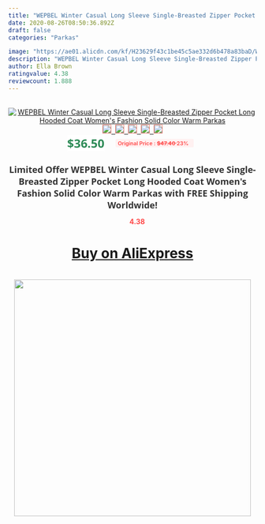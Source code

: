```yaml
---
title: "WEPBEL Winter Casual Long Sleeve Single-Breasted Zipper Pocket Long Hooded Coat Women's Fashion Solid Color Warm Parkas"
date: 2020-08-26T08:50:36.892Z
draft: false
categories: "Parkas"

image: "https://ae01.alicdn.com/kf/H23629f43c1be45c5ae332d6b478a83baD/WEPBEL-Winter-Casual-Long-Sleeve-Single-Breasted-Zipper-Pocket-Long-Hooded-Coat-Women-s-Fashion-Solid.jpg"
description: "WEPBEL Winter Casual Long Sleeve Single-Breasted Zipper Pocket Long Hooded Coat Women's Fashion Solid Color Warm Parkas"
author: Ella Brown
ratingvalue: 4.38
reviewcount: 1.888
---
```

<br>
<div style="text-align: center;">
<a href="https://s.click.aliexpress.com/e/_ANHWmh" target="_blank" rel="nofollow noopener noreferrer"><img alt="WEPBEL Winter Casual Long Sleeve Single-Breasted Zipper Pocket Long Hooded Coat Women's Fashion Solid Color Warm Parkas" class="magnifier-image" src="https://ae01.alicdn.com/kf/H23629f43c1be45c5ae332d6b478a83baD/WEPBEL-Winter-Casual-Long-Sleeve-Single-Breasted-Zipper-Pocket-Long-Hooded-Coat-Women-s-Fashion-Solid.jpg_640x640.jpg">
<br>
<img style="border:1px solid salmon" src="https://ae01.alicdn.com/kf/H23629f43c1be45c5ae332d6b478a83baD/WEPBEL-Winter-Casual-Long-Sleeve-Single-Breasted-Zipper-Pocket-Long-Hooded-Coat-Women-s-Fashion-Solid.jpg_120x120.jpg">&nbsp;&nbsp;<img style="border:1px solid salmon" src="https://ae01.alicdn.com/kf/H0e8a177baa2e460d98cbe1f4102e83824/WEPBEL-Winter-Casual-Long-Sleeve-Single-Breasted-Zipper-Pocket-Long-Hooded-Coat-Women-s-Fashion-Solid.jpg_120x120.jpg">&nbsp;&nbsp;<img style="border:1px solid salmon" src="https://ae01.alicdn.com/kf/H06551513e0f8498e824b6fb72ed1eacdk/WEPBEL-Winter-Casual-Long-Sleeve-Single-Breasted-Zipper-Pocket-Long-Hooded-Coat-Women-s-Fashion-Solid.jpg_120x120.jpg">&nbsp;&nbsp;<img style="border:1px solid salmon" src="https://ae01.alicdn.com/kf/H826446f651954fe4b2a4b2ff7adc610dj/WEPBEL-Winter-Casual-Long-Sleeve-Single-Breasted-Zipper-Pocket-Long-Hooded-Coat-Women-s-Fashion-Solid.jpg_120x120.jpg">&nbsp;&nbsp;<img style="border:1px solid salmon" src="https://ae01.alicdn.com/kf/He8024786b8c64803888105dcce6561fbF/WEPBEL-Winter-Casual-Long-Sleeve-Single-Breasted-Zipper-Pocket-Long-Hooded-Coat-Women-s-Fashion-Solid.jpg_120x120.jpg"></a></div><br0>
<div style="text-align: center;"><span style="background-color: white; border: 0px; box-sizing: border-box; color: seagreen; display: inline-block; font-family: &quot;open sans&quot; , &quot;arial&quot; , &quot;helvetica&quot; , sans-serif , &quot;heiti&quot;; font-size: 24px; font-stretch: inherit; font-weight: 700; line-height: inherit; margin: 0px 10px 0px 0px; padding: 0px; vertical-align: middle;">$36.50 </span>
<span style="background: rgb(255 , 241 , 241); border-radius: 3px; border: 0px; box-sizing: border-box; color: #ff4747; display: inline-block; font-family: inherit; font-size: 12px; font-stretch: inherit; font-style: inherit; font-variant: inherit; font-weight: 600; line-height: inherit; margin: 0px; padding: 2px 5px; transform: scale(0.9); vertical-align: middle;">Original Price : <b style="text-decoration: line-through;">$47.40 </b> 23%&nbsp;&nbsp;</span></div>
<h1 style="color: #333333; display: inline-block; font-family: &quot;open sans&quot; , &quot;arial&quot; , &quot;helvetica&quot; , sans-serif , &quot;heiti&quot;; font-size: 18px; font-stretch: inherit; font-weight: 700; text-align: center;">Limited Offer WEPBEL Winter Casual Long Sleeve Single-Breasted Zipper Pocket Long Hooded Coat Women's Fashion Solid Color Warm Parkas with FREE Shipping Worldwide!</h1>
<div style="color: #ff4747; text-align: center;">
<img src="https://4.bp.blogspot.com/-M0ZcTcb-5uY/XleCXlxnR4I/AAAAAAAAAEc/OrjgMkXV1oMQFaCRZj5HQwOCBcu3w1FegCPcBGAYYCw/s1600/star.png" style="height: 15px;">&nbsp;<b>4.38</b></div>
<div class="button_cont" align="center"><a class="buynow_a" href="https://s.click.aliexpress.com/e/_ANHWmh" target="_blank" rel="nofollow noopener noreferrer"><H1>Buy on AliExpress</H1></a></div><br>
<div class="separator" style="clear: both; text-align: center;">
<img src="https://lh3.googleusercontent.com/-pTy5HemUv9M/XlePHvY0dAI/AAAAAAAAAE4/0nX5iRUoIWY8eMW9Dpxeirr157OZliDIgCLcBGAsYHQ/s1600/badge.gif" width="480">
</div>
